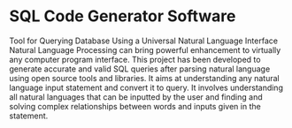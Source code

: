 # SQL Code Generator Software
Tool for Querying Database Using a Universal Natural Language Interface
Natural Language Processing can bring powerful
enhancement to virtually any computer program interface. This
project has been developed to generate accurate and valid SQL
queries after parsing natural language using open source tools and
libraries. It aims at understanding any natural language input
statement and convert it to query. It involves understanding all natural
languages that can be inputted by the user and finding and solving
complex relationships between words and inputs given in the
statement.
